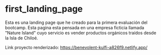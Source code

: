 # first_landing_page
Esta es una  landing page que he creado para la primera evaluación del bootcamp.  Esta pagina esta pensada en una empresa ficticia llamada "Nature Island"  cuyo servicio es vender productos orgánicos traídos desde la Isla de Chiloé.

Link proyecto renderizado: https://benevolent-kulfi-a826f9.netlify.app/
